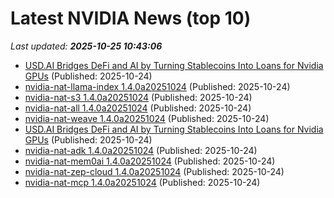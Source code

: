 # Latest NVIDIA News (top 10)
_Last updated: **2025-10-25 10:43:06**_

- [USD.AI Bridges DeFi and AI by Turning Stablecoins Into Loans for Nvidia GPUs](https://biztoc.com/x/7ac396583e5de9d1) (Published: 2025-10-24)
- [nvidia-nat-llama-index 1.4.0a20251024](https://pypi.org/project/nvidia-nat-llama-index/1.4.0a20251024/) (Published: 2025-10-24)
- [nvidia-nat-s3 1.4.0a20251024](https://pypi.org/project/nvidia-nat-s3/1.4.0a20251024/) (Published: 2025-10-24)
- [nvidia-nat-all 1.4.0a20251024](https://pypi.org/project/nvidia-nat-all/1.4.0a20251024/) (Published: 2025-10-24)
- [nvidia-nat-weave 1.4.0a20251024](https://pypi.org/project/nvidia-nat-weave/1.4.0a20251024/) (Published: 2025-10-24)
- [USD.AI Bridges DeFi and AI by Turning Stablecoins Into Loans for Nvidia GPUs](https://www.coindesk.com/markets/2025/10/24/usdai-bridges-defi-and-ai-by-turning-stablecoins-into-loans-for-nvidia-gpus) (Published: 2025-10-24)
- [nvidia-nat-adk 1.4.0a20251024](https://pypi.org/project/nvidia-nat-adk/1.4.0a20251024/) (Published: 2025-10-24)
- [nvidia-nat-mem0ai 1.4.0a20251024](https://pypi.org/project/nvidia-nat-mem0ai/1.4.0a20251024/) (Published: 2025-10-24)
- [nvidia-nat-zep-cloud 1.4.0a20251024](https://pypi.org/project/nvidia-nat-zep-cloud/1.4.0a20251024/) (Published: 2025-10-24)
- [nvidia-nat-mcp 1.4.0a20251024](https://pypi.org/project/nvidia-nat-mcp/1.4.0a20251024/) (Published: 2025-10-24)
